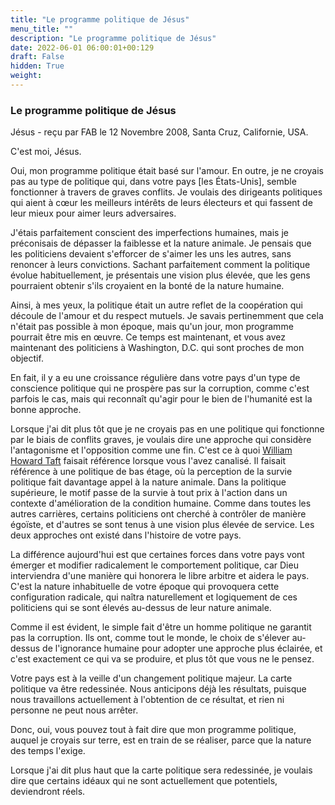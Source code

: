 ```yaml
---
title: "Le programme politique de Jésus"
menu_title: ""
description: "Le programme politique de Jésus"
date: 2022-06-01 06:00:01+00:129
draft: False
hidden: True
weight:
---
```

### Le programme politique de Jésus

Jésus - reçu par FAB le 12 Novembre 2008, Santa Cruz, Californie, USA.

C'est moi, Jésus.

Oui, mon programme politique était basé sur l'amour. En outre, je ne croyais pas au type de politique qui, dans votre pays [les États-Unis], semble fonctionner à travers de graves conflits. Je voulais des dirigeants politiques qui aient à cœur les meilleurs intérêts de leurs électeurs et qui fassent de leur mieux pour aimer leurs adversaires.

J'étais parfaitement conscient des imperfections humaines, mais je préconisais de dépasser la faiblesse et la nature animale. Je pensais que les politiciens devaient s'efforcer de s'aimer les uns les autres, sans renoncer à leurs convictions. Sachant parfaitement comment la politique évolue habituellement, je présentais une vision plus élevée, que les gens pourraient obtenir s'ils croyaient en la bonté de la nature humaine.

Ainsi, à mes yeux, la politique était un autre reflet de la coopération qui découle de l'amour et du respect mutuels. Je savais pertinemment que cela n'était pas possible à mon époque, mais qu'un jour, mon programme pourrait être mis en œuvre. Ce temps est maintenant, et vous avez maintenant des politiciens à Washington, D.C. qui sont proches de mon objectif.

En fait, il y a eu une croissance régulière dans votre pays d'un type de conscience politique qui ne prospère pas sur la corruption, comme c'est parfois le cas, mais qui reconnaît qu'agir pour le bien de l'humanité est la bonne approche.

Lorsque j'ai dit plus tôt que je ne croyais pas en une politique qui fonctionne par le biais de conflits graves, je voulais dire une approche qui considère l'antagonisme et l'opposition comme une fin. C'est ce à quoi [William Howard Taft](/fr-contemporary-messages/fr-contemporary-messages-by-date-order/fr-contemporary-messages-2008/fr-2008-6-18-1-fab-william-howard-taft/) faisait référence lorsque vous l'avez canalisé. Il faisait référence à une politique de bas étage, où la perception de la survie politique fait davantage appel à la nature animale. Dans la politique supérieure, le motif passe de la survie à tout prix à l'action dans un contexte d'amélioration de la condition humaine. Comme dans toutes les autres carrières, certains politiciens ont cherché à contrôler de manière égoïste, et d'autres se sont tenus à une vision plus élevée de service. Les deux approches ont existé dans l'histoire de votre pays.

La différence aujourd'hui est que certaines forces dans votre pays vont émerger et modifier radicalement le comportement politique, car Dieu interviendra d'une manière qui honorera le libre arbitre et aidera le pays. C'est la nature inhabituelle de votre époque qui provoquera cette configuration radicale, qui naîtra naturellement et logiquement de ces politiciens qui se sont élevés au-dessus de leur nature animale.

Comme il est évident, le simple fait d'être un homme politique ne garantit pas la corruption. Ils ont, comme tout le monde, le choix de s'élever au-dessus de l'ignorance humaine pour adopter une approche plus éclairée, et c'est exactement ce qui va se produire, et plus tôt que vous ne le pensez.

Votre pays est à la veille d'un changement politique majeur. La carte politique va être redessinée. Nous anticipons déjà les résultats, puisque nous travaillons actuellement à l'obtention de ce résultat, et rien ni personne ne peut nous arrêter.

Donc, oui, vous pouvez tout à fait dire que mon programme politique, auquel je croyais sur terre, est en train de se réaliser, parce que la nature des temps l'exige.

Lorsque j'ai dit plus haut que la carte politique sera redessinée, je voulais dire que certains idéaux qui ne sont actuellement que potentiels, deviendront réels.
